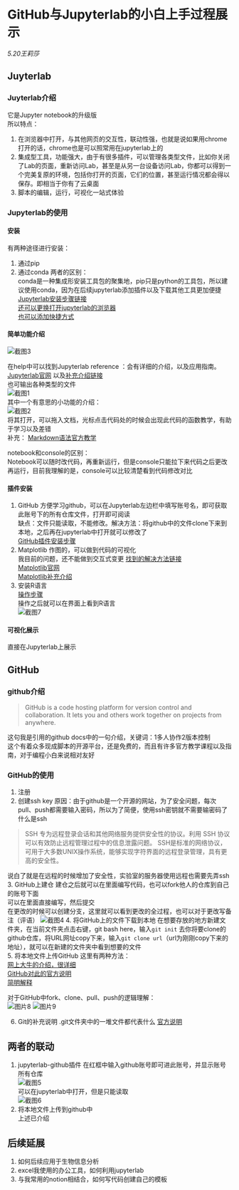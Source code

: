 # GitHub与Jupyterlab的小白上手过程展示
*5.20王莉莎*


## Juyterlab
### Juyterlab介绍
它是Jupyter notebook的升级版<br>
所以特点：<br>
1. 在浏览器中打开，与其他网页的交互性，联动性强，也就是说如果用chrome打开的话，chrome也是可以照常用在jupyterlab上的
2. 集成型工具，功能强大，由于有很多插件，可以管理各类型文件，比如你关闭了Lab的页面，重新访问Lab，甚至是从另一台设备访问Lab，你都可以得到一个完美复原的环境，包括你打开的页面，它们的位置，甚至运行情况都会得以保存。即相当于你有了云桌面
3. 脚本的编辑，运行，可视化一站式体验<br>


### Jupyterlab的使用
#### 安装
有两种途径进行安装：<br>
1. 通过pip 
2. 通过conda
两者的区别：<br>
conda是一种集成形安装工具包的聚集地，pip只是python的工具包，所以建议使用conda，因为在后续jupyterlab添加插件以及下载其他工具更加便捷<br>
[Jupyterlab安装步骤链接](https://jupyter.org/install)<br>
[还可以更换打开jupyterlab的浏览器](https://cloud.tencent.com/developer/article/1740382)<br>
[也可以添加快捷方式](https://blog.csdn.net/mark__tuwen/article/details/106030691)<br>

#### 简单功能介绍
![截图3](https://s2.loli.net/2022/05/18/7YHRNTazV6UhJjb.png "Jupyterlab界面")

在help中可以找到Jupyterlab reference ：会有详细的介绍，以及应用指南。[Jupyterlab官网](https://jupyter.org/)
以及[补充介绍链接](https://zhuanlan.zhihu.com/p/87403131)<br>
也可输出各种类型的文件<br>
![截图1](https://s2.loli.net/2022/05/18/ogLtpe7xj9RJrTG.png "输出文件处截图")<br>
其中一个有意思的小功能的介绍：<br>
![截图2](https://s2.loli.net/2022/05/18/9sYLNAmza7yOwQh.png "一个小功能介绍")<br>
将其打开，可以拖入文档，光标点击代码处的时候会出现此代码的函数教学，有助于学习以及差错<br>
补充：
[Markdown语法官方教学](https://markdown.com.cn/)

notebook和console的区别：<br>
Notebook可以随时改代码，再重新运行，但是console只能拉下来代码之后更改再运行，目前我理解的是，console可以比较清楚看到代码修改对比

#### 插件安装
1. GitHub
方便学习github，可以在Jupyterlab左边栏中填写账号名，即可获取此账号下的所有仓库文件，打开即可阅读<br>
缺点：文件只能读取，不能修改。解决方法：将github中的文件clone下来到本地，之后再在jupyterlab中打开就可以修改了<br>
[GitHub插件安装步骤](https://github.com/lisa348/jupyterlab-github/blob/master/README.md)<br>
2. Matplotlib
作图的，可以做到代码的可视化<br>
我目前的问题，还不能做到交互式变更
[找到的解决方法链接](https://zhuanlan.zhihu.com/p/371673879)<br>
[Matplotlib官网](https://matplotlib.org/)<br>
[Matplotlib补充介绍](https://blog.csdn.net/qq_34859482/article/details/80617391)<br>
3. 安装R语言<br>
[操作步骤](https://dzone.com/articles/using-r-on-jupyternbspnotebook)<br>
操作之后就可以在界面上看到R语言<br>
![截图7](https://s2.loli.net/2022/05/18/LIzhaJ8byfi7QKw.png "添加R之后的界面变化")
#### 可视化展示
直接在Jupyterlab上展示

## GitHub
### github介绍
>GitHub is a code hosting platform for version control and collaboration. It lets you and others work together on projects from anywhere.

这句我是引用的github docs中的一句介绍，关键词：1多人协作2版本控制<br>
这个有着众多现成脚本的开源平台，还是免费的，而且有许多官方教学课程以及指南，对于编程小白来说相对友好<br>
### GitHub的使用
1. 注册
2. 创建ssh key
原因：由于github是一个开源的网站，为了安全问题，每次pull、push都需要输入密码，所以为了简便，使用ssh密钥就不需要输密码了<br>
什么是ssh
>SSH 专为远程登录会话和其他网络服务提供安全性的协议。利用 SSH 协议可以有效防止远程管理过程中的信息泄露问题。
SSH是标准的网络协议，可用于大多数UNIX操作系统，能够实现字符界面的远程登录管理，具有更高的安全性。

说白了就是在远程的时候增加了安全性，实验室的服务器使用远程也需要先弄ssh<br>
3. GitHub上建仓
建仓之后就可以在里面编写代码，也可以fork他人的仓库到自己的账号下面<br>
可以在里面直接编写，然后提交<br>
在更改的时候可以创建分支，这里就可以看到更改的全过程，也可以对于更改写备注（评语）
![截图4](https://s2.loli.net/2022/05/18/HeGuf7DWsyaqIE9.png "GitHub创建分支")
4. 将GitHub上的文件下载到本地
在想要存放的地方新建文件夹，在当前文件夹点击右键，git bash here，输入`git init`
去你将要clone的github仓库，将URL网址copy下来，输入`git clone url`（url为刚刚copy下来的地址），就可以在新建的文件夹中看到想要的文件<br>
5. 将本地文件上传GitHub
这里有两种方法：<br>
[网上大牛的介绍，很详细](https://blog.csdn.net/u013553529/article/details/59144904)<br>
[GitHub对此的官方说明](https://docs.github.com/cn/repositories/working-with-files/managing-files/adding-a-file-to-a-repository)<br>
[简明解释](https://zhuanlan.zhihu.com/p/359552966)<br>

对于GitHub中fork、clone、pull、push的逻辑理解：<br>
![图片8](https://s2.loli.net/2022/05/18/URaPwixFEbfzq14.png)
![图片9](https://s2.loli.net/2022/05/18/x1H73eICAhrXPsE.png)

6.  Git的补充说明
.git文件夹中的一堆文件都代表什么
[官方说明](file:///D:/Git/mingw64/share/doc/git-doc/gitrepository-layout.html)
## 两者的联动
1. jupyterlab-github插件
在红框中输入github账号即可进此账号，并显示账号所有仓库<br>
![截图5](https://s2.loli.net/2022/05/18/I9hUurNMG26VW5l.png "GitHub插件")<br>
可以在jupyterlab中打开，但是只能读取<br>
![截图6](https://s2.loli.net/2022/05/18/SVqZOQNwsjUM1zd.png "只能读取")
2. 将本地文件上传到github中<br>
上述已介绍

## 后续延展
1. 如何后续应用于生物信息分析
2. excel我使用的办公工具，如何利用jupyterlab
3. 与我常用的notion相结合，如何写代码创建自己的模板





